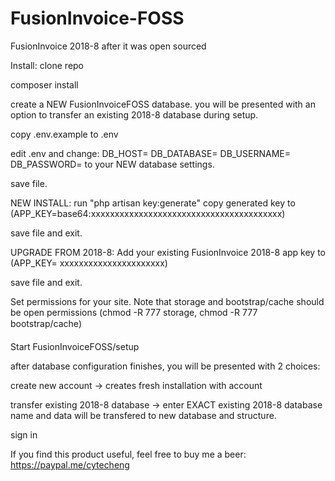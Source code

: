 # FusionInvoice-FOSS
FusionInvoice 2018-8 after it was open sourced

Install:
clone repo

composer install

create a NEW FusionInvoiceFOSS database.
    you will be presented with an option to transfer an existing 2018-8 database during setup.

copy .env.example to .env

edit .env and change:
    DB_HOST=
    DB_DATABASE=
    DB_USERNAME=
    DB_PASSWORD=
to your NEW database settings.

save file.

NEW INSTALL:
run "php artisan key:generate"
copy generated key to (APP_KEY=base64:xxxxxxxxxxxxxxxxxxxxxxxxxxxxxxxxxxxxxxxx)

save file and exit.

UPGRADE FROM 2018-8:
Add your existing FusionInvoice 2018-8 app key to (APP_KEY= xxxxxxxxxxxxxxxxxxxxxx)

save file and exit.

Set permissions for your site. Note that storage and bootstrap/cache
should be open permissions (chmod -R 777 storage, chmod -R 777 bootstrap/cache)

Start FusionInvoiceFOSS/setup

after database configuration finishes, you will be presented with 2 choices:

create new account -> creates fresh installation with account

transfer existing 2018-8 database -> enter EXACT existing 2018-8 database name and data will be transfered to new database and structure.

sign in

If you find this product useful, feel free to buy me a beer: https://paypal.me/cytecheng